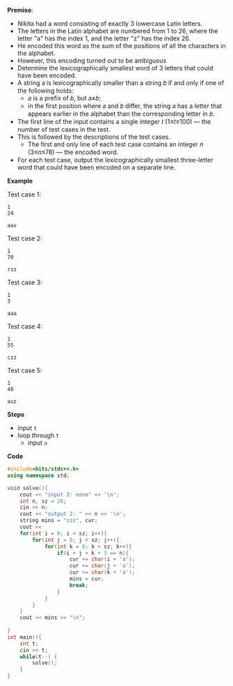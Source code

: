 **Premise**:
- Nikita had a word consisting of exactly 3 lowercase Latin letters.
- The letters in the Latin alphabet are numbered from 1 to 26, where the letter "a" has the index 1, and the letter "z" has the index 26.
- He encoded this word as the sum of the positions of all the characters in the alphabet.
- However, this encoding turned out to be ambiguous
- Determine the lexicographically smallest word of 3 letters that could have been encoded.
- A string 𝑎 is lexicographically smaller than a string 𝑏 if and only if one of the following holds:
    - 𝑎 is a prefix of 𝑏, but 𝑎≠𝑏;
    - in the first position where 𝑎 and 𝑏 differ, the string 𝑎 has a letter that appears earlier in the alphabet than the corresponding letter in 𝑏.
- The first line of the input contains a single integer 𝑡 (1≤𝑡≤100) — the number of test cases in the test.
- This is followed by the descriptions of the test cases.
    - The first and only line of each test case contains an integer 𝑛 (3≤𝑛≤78) — the encoded word.
- For each test case, output the lexicographically smallest three-letter word that could have been encoded on a separate line.

**Example**

Test case 1:
```
1
24
```
```
aav
```
Test case 2:
```
1
70
```
```
rzz
```
Test case 3:
```
1
3
```
```
aaa
```
Test case 4:
```
1
55
```
```
czz
```
Test case 5:
```
1
48
```
```
auz
```

**Steps**

- input `t`
- loop through `t`
    - input `n`


**Code**
```cpp
#include<bits/stdc++.h>
using namespace std;

void solve(){
    cout << "input 2: none" << '\n';
    int n, sz = 26;
    cin >> n;
    cout << "output 2: " << n << '\n';
    string mins = "zzz", cur;
    cout << 
    for(int i = 0; i < sz; i++){
        for(int j = 0; j < sz; j++){
            for(int k = 0; k < sz; k++){
                if(i + j + k + 3 == n){
                    cur += char(i + 'a');
                    cur += char(j + 'a');
                    cur += char(k + 'a');
                    mins = cur;
                    break;
                }
            }
        }
    }
    cout << mins << "\n";
 
}
int main(){
    int t;
    cin >> t;
    while(t--) {
        solve();
    }
}
```
